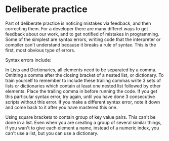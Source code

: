 # Deliberate practice

Part of deliberate practice is noticing mistakes via feedback, and then 
correcting them. For a developer there are many differet ways to get feedback 
about our work, and to get notified of mistakes in programming. Some of the 
simplest are syntax errors, writing code that the interpreter or compiler can't 
understand because it breaks a rule of syntax. This is the first, most obvious
type of errors. 

Syntax errors include:

In Lists and Dictionaries, all elements need to be separated by a comma.
Omitting a comma after the closing bracket of a nested list, or dictionary.
To train yourself to remember to include these trailing commas write 3 sets of
lists or dictionaries which contain at least one nested list followed by other
elements. Place the trailing comma in before running the code. If you get this
particular syntax error, try again, until you have done 3 consecutive scripts
without this error. If you make a different syntax error, note it down and come
back to it after you have mastered this one.

Using square brackets to contain group of key value pairs. This can't be done
in a list. Even when you are creating a group of several similar things, if you
wan't to give each element a name, instead of a numeric index, you can't use a
list, but you can use a dictionary.
